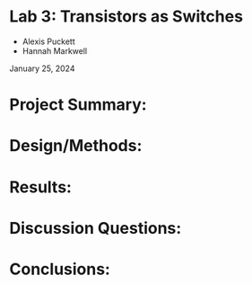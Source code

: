 # Lab 3: Transistors as Switches

* Alexis Puckett 
* Hannah Markwell
  
January 25, 2024

# Project Summary:

# Design/Methods:

# Results:

# Discussion Questions:

# Conclusions:
